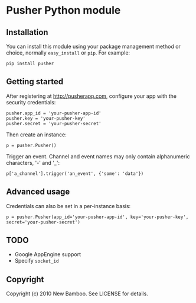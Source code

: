 Pusher Python module
====================

Installation
------------

You can install this module using your package management method or choice, normally `easy_install` or `pip`. For example:

    pip install pusher

Getting started
---------------

After registering at <http://pusherapp.com>, configure your app with the security credentials:

    pusher.app_id = 'your-pusher-app-id'
    pusher.key = 'your-pusher-key'
    pusher.secret = 'your-pusher-secret'

Then create an instance:

    p = pusher.Pusher()

Trigger an event. Channel and event names may only contain alphanumeric characters, '-' and '_':

    p['a_channel'].trigger('an_event', {'some': 'data'})


Advanced usage
--------------

Credentials can also be set in a per-instance basis:

    p = pusher.Pusher(app_id='your-pusher-app-id', key='your-pusher-key', secret='your-pusher-secret')

TODO
----

* Google AppEngine support
* Specify `socket_id`

Copyright
---------

Copyright (c) 2010 New Bamboo. See LICENSE for details.